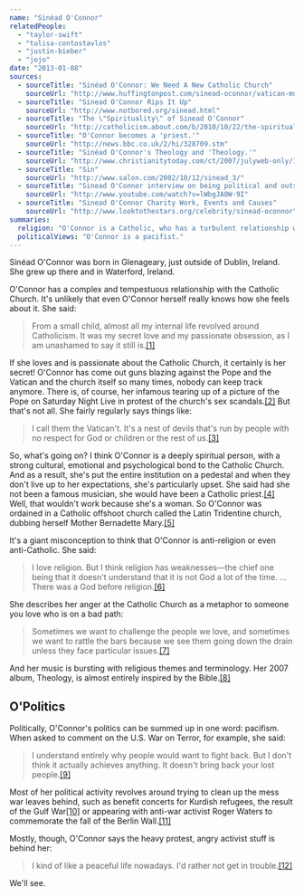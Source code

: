 ```yaml
---
name: "Sinéad O'Connor"
relatedPeople:
  - "taylor-swift"
  - "tulisa-contostavlos"
  - "justin-bieber"
  - "jojo"
date: "2013-01-08"
sources:
  - sourceTitle: "Sinéad O'Connor: We Need A New Catholic Church"
    sourceUrl: "http://www.huffingtonpost.com/sinead-oconnor/vatican-must-stand-down-g_b_838483.html"
  - sourceTitle: "Sinead O'Connor Rips It Up"
    sourceUrl: "http://www.notbored.org/sinead.html"
  - sourceTitle: "The \"Spirituality\" of Sinead O'Connor"
    sourceUrl: "http://catholicism.about.com/b/2010/10/22/the-spirituality-of-sinead-oconnor.htm"
  - sourceTitle: "O'Connor becomes a 'priest.'"
    sourceUrl: "http://news.bbc.co.uk/2/hi/328709.stm"
  - sourceTitle: "Sinéad O'Connor's Theology and 'Theology.'"
    sourceUrl: "http://www.christianitytoday.com/ct/2007/julyweb-only/128-12.0.html"
  - sourceTitle: "Sin"
    sourceUrl: "http://www.salon.com/2002/10/12/sinead_3/"
  - sourceTitle: "Sinead O'Connor interview on being political and outspoken"
    sourceUrl: "http://www.youtube.com/watch?v=lWbgJA0W-9I"
  - sourceTitle: "Sinead O'Connor Charity Work, Events and Causes"
    sourceUrl: "http://www.looktothestars.org/celebrity/sinead-oconnor"
summaries:
  religion: "O'Connor is a Catholic, who has a turbulent relationship with her church."
  politicalViews: "O'Connor is a pacifist."
---
```


Sinéad O'Connor was born in Glenageary, just outside of Dublin, Ireland. She grew up there and in Waterford, Ireland.

O'Connor has a complex and tempestuous relationship with the Catholic Church. It's unlikely that even O'Connor herself really knows how she feels about it. She said:

>From a small child, almost all my internal life revolved around Catholicism. It was my secret love and my passionate obsession, as I am unashamed to say it still is.<a class="source-citation" href="#http%3A%2F%2Fwww.huffingtonpost.com%2Fsinead-oconnor%2Fvatican-must-stand-down-g_b_838483.html" title="Sinéad O&apos;Connor: We Need A New Catholic Church">[1]</a>

If she loves and is passionate about the Catholic Church, it certainly is her secret! O'Connor has come out guns blazing against the Pope and the Vatican and the church itself so many times, nobody can keep track anymore. There is, of course, her infamous tearing up of a picture of the Pope on Saturday Night Live in protest of the church's sex scandals.<a class="source-citation" href="#http%3A%2F%2Fwww.notbored.org%2Fsinead.html" title="Sinead O&apos;Connor Rips It Up">[2]</a> But that's not all. She fairly regularly says things like:

>I call them the Vatican't. It's a nest of devils that's run by people with no respect for God or children or the rest of us.<a class="source-citation" href="#http%3A%2F%2Fcatholicism.about.com%2Fb%2F2010%2F10%2F22%2Fthe-spirituality-of-sinead-oconnor.htm" title="The &quot;Spirituality&quot; of Sinead O&apos;Connor">[3]</a>

So, what's going on? I think O'Connor is a deeply spiritual person, with a strong cultural, emotional and psychological bond to the Catholic Church. And as a result, she's put the entire institution on a pedestal and when they don't live up to her expectations, she's particularly upset. She said had she not been a famous musician, she would have been a Catholic priest.<a class="source-citation" href="#http%3A%2F%2Fcatholicism.about.com%2Fb%2F2010%2F10%2F22%2Fthe-spirituality-of-sinead-oconnor.htm" title="The &quot;Spirituality&quot; of Sinead O&apos;Connor">[4]</a> Well, that wouldn't work because she's a woman. So O'Connor was ordained in a Catholic offshoot church called the Latin Tridentine church, dubbing herself Mother Bernadette Mary.<a class="source-citation" href="#http%3A%2F%2Fnews.bbc.co.uk%2F2%2Fhi%2F328709.stm" title="O&apos;Connor becomes a &apos;priest.&apos;">[5]</a>

It's a giant misconception to think that O'Connor is anti-religion or even anti-Catholic. She said:

>I love religion. But I think religion has weaknesses—the chief one being that it doesn't understand that it is not God a lot of the time. … There was a God before religion.<a class="source-citation" href="#http%3A%2F%2Fwww.christianitytoday.com%2Fct%2F2007%2Fjulyweb-only%2F128-12.0.html" title="Sinéad O&apos;Connor&apos;s Theology and &apos;Theology.&apos;">[6]</a>

She describes her anger at the Catholic Church as a metaphor to someone you love who is on a bad path:

>Sometimes we want to challenge the people we love, and sometimes we want to rattle the bars because we see them going down the drain unless they face particular issues.<a class="source-citation" href="#http%3A%2F%2Fwww.christianitytoday.com%2Fct%2F2007%2Fjulyweb-only%2F128-12.0.html" title="Sinéad O&apos;Connor&apos;s Theology and &apos;Theology.&apos;">[7]</a>

And her music is bursting with religious themes and terminology. Her 2007 album, Theology, is almost entirely inspired by the Bible.<a class="source-citation" href="#http%3A%2F%2Fwww.christianitytoday.com%2Fct%2F2007%2Fjulyweb-only%2F128-12.0.html" title="Sinéad O&apos;Connor&apos;s Theology and &apos;Theology.&apos;">[8]</a>

## O'Politics

Politically, O'Connor's politics can be summed up in one word: pacifism. When asked to comment on the U.S. War on Terror, for example, she said:

>I understand entirely why people would want to fight back. But I don't think it actually achieves anything. It doesn't bring back your lost people.<a class="source-citation" href="#http%3A%2F%2Fwww.salon.com%2F2002%2F10%2F12%2Fsinead_3%2F" title="Sin">[9]</a>

Most of her political activity revolves around trying to clean up the mess war leaves behind, such as benefit concerts for Kurdish refugees, the result of the Gulf War<a class="source-citation" href="#http%3A%2F%2Fwww.youtube.com%2Fwatch%3Fv%3DlWbgJA0W-9I" title="Sinead O&apos;Connor interview on being political and outspoken">[10]</a> or appearing with anti-war activist Roger Waters to commemorate the fall of the Berlin Wall.<a class="source-citation" href="#http%3A%2F%2Fwww.looktothestars.org%2Fcelebrity%2Fsinead-oconnor" title="Sinead O&apos;Connor Charity Work, Events and Causes">[11]</a>

Mostly, though, O'Connor says the heavy protest, angry activist stuff is behind her:

>I kind of like a peaceful life nowadays. I'd rather not get in trouble.<a class="source-citation" href="#http%3A%2F%2Fwww.youtube.com%2Fwatch%3Fv%3DlWbgJA0W-9I" title="Sinead O&apos;Connor interview on being political and outspoken">[12]</a>

We'll see.